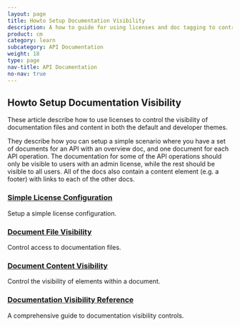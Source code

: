 ```yaml
---
layout: page
title: Howto Setup Documentation Visibility
description: A how to guide for using licenses and doc tagging to control the visibility of documentation files and content elements
product: cm
category: learn
subcategory: API Documentation
weight: 18
type: page
nav-title: API Documentation
no-nav: true
---
```


## Howto Setup Documentation Visibility
These article describe how to use licenses to control the visibility of documentation files and content in both the default and developer themes.  

They describe how you can setup a simple scenario where you have a set of documents for an API with an overview doc, and one document for each API operation.  The documentation for some of the API operations should only be visible to users with an admin license, while the rest should be visible to all users.  All of the docs also contain a content element (e.g. a footer) with links to each of the other docs.

### [Simple License Configuration](howto_simple_license_setup.html)
Setup a simple license configuration.

### [Document File Visibility](howto_control_doc_file_visibility.html)
Control access to documentation files.

### [Document Content Visibility](howto_control_content_visibility.html) 
Control the visibility of elements within a document.

### [Documentation Visibility Reference](/cm/learnmore/api_admin_documentation_tagging.htm)
A comprehensive guide to documentation visibility controls.


